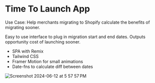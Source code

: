 # Time To Launch App

Use Case: Help merchants migrating to Shopify calculate the benefits of migrating sooner.

Easy to use interface to plug in migration start and end dates. Outputs opportunity cost of launching sooner.

- SPA with Remix
- Tailwind CSS
- Framer Motion for small animations
- Date-fns to calculate diff between dates

![Screenshot 2024-06-12 at 5 57 57 PM](https://github.com/pcoch/launch/assets/74082459/6c92fec3-91db-4126-b76b-afdd41e719ce)
